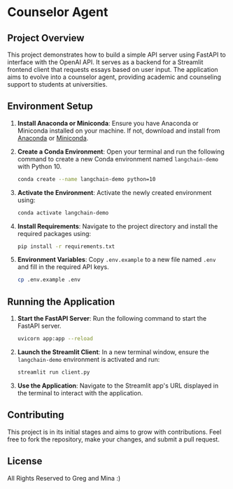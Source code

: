 # Counselor Agent

## Project Overview

This project demonstrates how to build a simple API server using FastAPI to interface with the OpenAI API. It serves as a backend for a Streamlit frontend client that requests essays based on user input. The application aims to evolve into a counselor agent, providing academic and counseling support to students at universities.

## Environment Setup

1. **Install Anaconda or Miniconda**: Ensure you have Anaconda or Miniconda installed on your machine. If not, download and install from [Anaconda](https://www.anaconda.com/products/individual) or [Miniconda](https://docs.conda.io/en/latest/miniconda.html).

2. **Create a Conda Environment**: Open your terminal and run the following command to create a new Conda environment named `langchain-demo` with Python 10.

   ```bash
   conda create --name langchain-demo python=10
   ```

3. **Activate the Environment**: Activate the newly created environment using:

   ```bash
   conda activate langchain-demo
   ```

4. **Install Requirements**: Navigate to the project directory and install the required packages using:

   ```bash
   pip install -r requirements.txt
   ```

5. **Environment Variables**: Copy `.env.example` to a new file named `.env` and fill in the required API keys.

   ```bash
   cp .env.example .env
   ```

## Running the Application

1. **Start the FastAPI Server**: Run the following command to start the FastAPI server.

   ```bash
   uvicorn app:app --reload
   ```

2. **Launch the Streamlit Client**: In a new terminal window, ensure the `langchain-demo` environment is activated and run:

   ```bash
   streamlit run client.py
   ```

3. **Use the Application**: Navigate to the Streamlit app's URL displayed in the terminal to interact with the application.

## Contributing

This project is in its initial stages and aims to grow with contributions. Feel free to fork the repository, make your changes, and submit a pull request.

## License

All Rights Reserved to Greg and Mina :)
